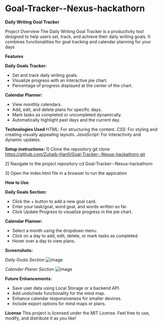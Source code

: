 # Goal-Tracker--Nexus-hackathorn

**Daily Writing Goal Tracker**

*Project Overview*
The Daily Writing Goal Tracker is a productivity tool designed to help users set, track, and achieve their daily writing goals. It combines functionalities for goal tracking and calendar planning for your days

**Features**

**Daily Goals Tracker:**
* Set and track daily writing goals.
* Visualize progress with an interactive pie chart.
* Percentage of progress displayed at the center of the chart.

**Calendar Planner:**
* View monthly calendars.
* Add, edit, and delete plans for specific days.
* Mark tasks as completed or uncompleted dynamically.
* Automatically highlight past days and the current day.


**Technologies Used**
*HTML*: For structuring the content.
*CSS*: For styling and creating visually appealing layouts.
*JavaScript*: For interactivity and dynamic updates.


**Setup instructions:**
1] Clone the repository
   git clone https://github.com/Zuhaib-Hanfi/Goal-Tracker--Nexus-hackathorn.git
   
2] Navigate to the project repository
   cd Goal-Tracker--Nexus-hackathorn
   
3] Open the  index.html file in a browser to run the appication


**How to Use**

**Daily Goals Section:**
* Click the + button to add a new goal card.
* Enter your task/goal, word goal, and words written so far.
* Click Update Progress to visualize progress in the pie chart.

**Calendar Planner:**
* Select a month using the dropdown menu.
* Click on a day to add, edit, delete, or mark tasks as completed.
* Hover over a day to view plans.

**Screenshots:**

*Daily Goals Section*
![image](https://github.com/user-attachments/assets/6324e022-b143-46b4-876f-ccf4e05199d1)

*Calender Planer Section*
![image](https://github.com/user-attachments/assets/1adb8bef-a869-4fcd-847d-c82e8aa56560)

**Future Enhancements:**
* Save user data using Local Storage or a backend API.
* Add undo/redo functionality for the mind map.
* Enhance calendar responsiveness for smaller devices.
* Include export options for mind maps or plans.

**License**
This project is licensed under the MIT License. Feel free to use, modify, and distribute it as you like!
